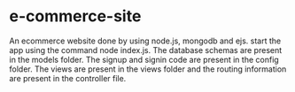 # e-commerce-site
An ecommerce website done by using node.js, mongodb and ejs. 
start the app using the command node index.js. The database schemas are present in the models folder.
The signup and signin code are present in the config folder. The views are present in the views folder and the routing information are present
in the controller file.

